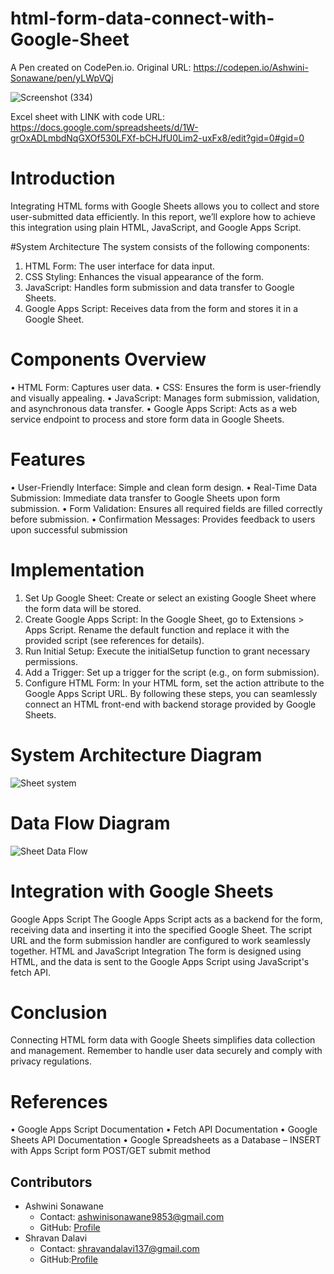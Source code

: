 # html-form-data-connect-with-Google-Sheet

A Pen created on CodePen.io. Original URL: https://codepen.io/Ashwini-Sonawane/pen/yLWpVQj

![Screenshot (334)](https://github.com/SonawaneAshwini/html-form-data-connect-with-Google-Sheet/assets/172588428/2ca12a1f-39a2-49c2-9fb7-45142761f3c9)

Excel sheet with LINK with code URL:
https://docs.google.com/spreadsheets/d/1W-grOxADLmbdNqGXOf530LFXf-bCHJfU0Lim2-uxFx8/edit?gid=0#gid=0

# Introduction
Integrating HTML forms with Google Sheets allows you to collect and store user-submitted data efficiently. In this report, we’ll explore how to achieve this integration using plain HTML, JavaScript, and Google Apps Script.

#System Architecture
The system consists of the following components:
1.	HTML Form: The user interface for data input.
2.	CSS Styling: Enhances the visual appearance of the form.
3.	JavaScript: Handles form submission and data transfer to Google Sheets.
4.	Google Apps Script: Receives data from the form and stores it in a Google Sheet.
   
# Components Overview
•	HTML Form: Captures user data.
•	CSS: Ensures the form is user-friendly and visually appealing.
•	JavaScript: Manages form submission, validation, and asynchronous data transfer.
•	Google Apps Script: Acts as a web service endpoint to process and store form data in Google Sheets.

# Features
•	User-Friendly Interface: Simple and clean form design.
•	Real-Time Data Submission: Immediate data transfer to Google Sheets upon form submission.
•	Form Validation: Ensures all required fields are filled correctly before submission.
•	Confirmation Messages: Provides feedback to users upon successful submission

# Implementation
1.	Set Up Google Sheet: Create or select an existing Google Sheet where the form data will be stored.
2.	Create Google Apps Script: In the Google Sheet, go to Extensions > Apps Script. Rename the default function and replace it with the provided script (see references for details).
3.	Run Initial Setup: Execute the initialSetup function to grant necessary permissions.
4.	Add a Trigger: Set up a trigger for the script (e.g., on form submission).
5.	Configure HTML Form: In your HTML form, set the action attribute to the Google Apps Script URL.
By following these steps, you can seamlessly connect an HTML front-end with backend storage provided by Google Sheets.



# System Architecture Diagram
![Sheet system](https://github.com/SonawaneAshwini/html-form-data-connect-with-Google-Sheet/assets/172588428/55197805-aa2d-4ef0-ac87-35acd3755f9e)

 
# Data Flow Diagram
![Sheet Data Flow](https://github.com/SonawaneAshwini/html-form-data-connect-with-Google-Sheet/assets/172588428/bfe58379-efc8-4437-9aec-441bd5f22578)

 
# Integration with Google Sheets
Google Apps Script
The Google Apps Script acts as a backend for the form, receiving data and inserting it into the specified Google Sheet. The script URL and the form submission handler are configured to work seamlessly together.
HTML and JavaScript Integration
The form is designed using HTML, and the data is sent to the Google Apps Script using JavaScript's fetch API.

# Conclusion
Connecting HTML form data with Google Sheets simplifies data collection and management. Remember to handle user data securely and comply with privacy regulations.

 # References
•	Google Apps Script Documentation
•	Fetch API Documentation
•	Google Sheets API Documentation
•	Google Spreadsheets as a Database – INSERT with Apps Script form POST/GET submit method


## Contributors 

- Ashwini Sonawane
  - Contact: ashwinisonawane9853@gmail.com
  - GitHub: [Profile](https://github.com/SonawaneAshwini)
- Shravan Dalavi
  - Contact: shravandalavi137@gmail.com
  - GitHub:[Profile]( https://github.com/ShravanDalavi)




